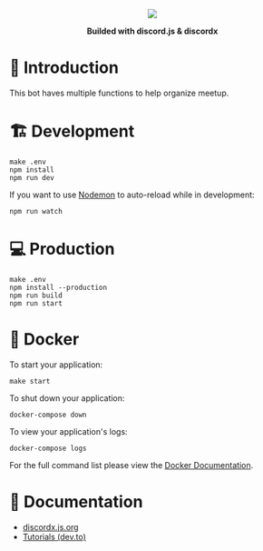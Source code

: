 <div>
  <p align="center">
    <img src="https://purs.tk/assets/images/upload/img-efedfe9b9a3f795eaf97bf72f489197e77fb768a.png" />
  </p>
  <p align="center">
    <b> Builded with discord.js & discordx </b>
  </p>
</div>

# 📖 Introduction

This bot haves multiple functions to help organize meetup.

# 🏗 Development

```
make .env
npm install
npm run dev
```

If you want to use [Nodemon](https://nodemon.io/) to auto-reload while in development:

```
npm run watch
```

# 💻 Production

```
make .env
npm install --production
npm run build
npm run start
```

# 🐋 Docker

To start your application:

```
make start
```

To shut down your application:

```
docker-compose down
```

To view your application's logs:

```
docker-compose logs
```

For the full command list please view the [Docker Documentation](https://docs.docker.com/engine/reference/commandline/cli/).

# 📜 Documentation

- [discordx.js.org](https://discordx.js.org)
- [Tutorials (dev.to)](https://dev.to/oceanroleplay/series/14317)
